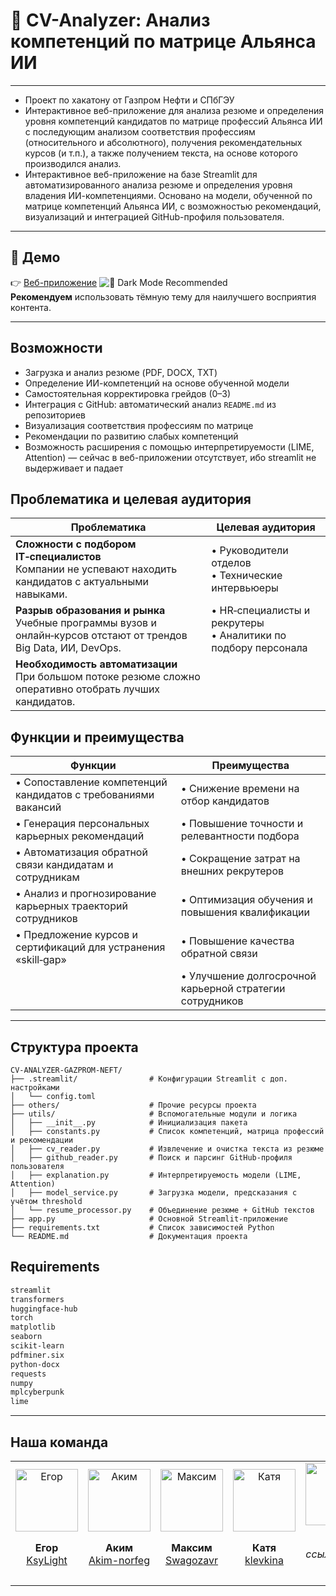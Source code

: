 # 🤖 CV-Analyzer: Анализ компетенций по матрице Альянса ИИ
---
- Проект по хакатону от Газпром Нефти и СПбГЭУ
- Интерактивное веб-приложение для анализа резюме и определения уровня компетенций кандидатов по матрице профессий Альянса ИИ с последующим анализом соответствия профессиям (относительного и абсолютного), получения рекомендательных курсов (и т.п.), а также получением текста, на основе которого производился анализ.
- Интерактивное веб-приложение на базе Streamlit для автоматизированного анализа резюме и определения уровня владения ИИ-компетенциями. Основано на модели, обученной по матрице компетенций Альянса ИИ, с возможностью рекомендаций, визуализаций и интеграцией GitHub-профиля пользователя.

---

## 🔗 Демо

👉 [Веб-приложение](https://cv-analyzer-gazprom-neft.streamlit.app/)
![🌙 Dark Mode Recommended](https://img.shields.io/badge/theme-dark-blue?style=flat&logo=github) \
**Рекомендуем** использовать тёмную тему для наилучшего восприятия контента.

---

## Возможности

- Загрузка и анализ резюме (PDF, DOCX, TXT)
- Определение ИИ-компетенций на основе обученной модели
- Самостоятельная корректировка грейдов (0–3)
- Интеграция с GitHub: автоматический анализ `README.md` из репозиториев
- Визуализация соответствия профессиям по матрице
- Рекомендации по развитию слабых компетенций
- Возможность расширения с помощью интерпретируемости (LIME, Attention) — сейчас в веб-приложении отсутствует, ибо streamlit не выдерживает и падает

## Проблематика и целевая аудитория

| **Проблематика**                                                                              | **Целевая аудитория**                                           |
|-----------------------------------------------------------------------------------------------|-----------------------------------------------------------------|
| **Сложности с подбором IT‑специалистов**<br>Компании не успевают находить кандидатов с актуальными навыками.     | • Руководители отделов<br>• Технические интервьюеры             |
| **Разрыв образования и рынка**<br>Учебные программы вузов и онлайн‑курсов отстают от трендов Big Data, ИИ, DevOps. | • HR‑специалисты и рекрутеры<br>• Аналитики по подбору персонала |
| **Необходимость автоматизации**<br>При большом потоке резюме сложно оперативно отобрать лучших кандидатов.      |                                                                 |


## Функции и преимущества

| **Функции**                                                                                                | **Преимущества**                                                   |
|------------------------------------------------------------------------------------------------------------|--------------------------------------------------------------------|
| • Сопоставление компетенций кандидатов с требованиями вакансий                                             | • Снижение времени на отбор кандидатов                             |
| • Генерация персональных карьерных рекомендаций                                                            | • Повышение точности и релевантности подбора                       |
| • Автоматизация обратной связи кандидатам и сотрудникам                                                    | • Сокращение затрат на внешних рекрутеров                          |
| • Анализ и прогнозирование карьерных траекторий сотрудников                                                 | • Оптимизация обучения и повышения квалификации                    |
| • Предложение курсов и сертификаций для устранения «skill‑gap»                                              | • Повышение качества обратной связи                                |
|                                                                                                            | • Улучшение долгосрочной карьерной стратегии сотрудников           |

---

## Структура проекта

```plaintext
CV-ANALYZER-GAZPROM-NEFT/
├── .streamlit/                # Конфигурации Streamlit с доп. настройками
│   └── config.toml
├── others/                    # Прочие ресурсы проекта
├── utils/                     # Вспомогательные модули и логика
│   ├── __init__.py            # Инициализация пакета
│   ├── constants.py           # Список компетенций, матрица профессий и рекомендации
│   ├── cv_reader.py           # Извлечение и очистка текста из резюме
│   ├── github_reader.py       # Поиск и парсинг GitHub-профиля пользователя
│   ├── explanation.py         # Интерпретируемость модели (LIME, Attention)
│   ├── model_service.py       # Загрузка модели, предсказания с учётом threshold
│   └── resume_processor.py    # Объединение резюме + GitHub текстов
├── app.py                     # Основной Streamlit-приложение
├── requirements.txt           # Список зависимостей Python
└── README.md                  # Документация проекта
```

## Requirements

```bash
streamlit
transformers
huggingface-hub
torch
matplotlib
seaborn
scikit-learn
pdfminer.six
python-docx
requests
numpy
mplcyberpunk
lime
```
---

## Наша команда

<table>
  <tr>
    <td align="center">
      <img src="https://github.com/KsyLight.png?size=100" width="100" alt="Егор"/>
      <p><strong>Егор</strong><br/><a href="https://github.com/KsyLight">KsyLight</a></p>
    </td>
    <td align="center">
      <img src="https://github.com/Akim-norfeg.png?size=100" width="100" alt="Аким"/>
      <p><strong>Аким</strong><br/><a href="https://github.com/Akim-norfeg">Akim-norfeg</a></p>
    </td>
    <td align="center">
      <img src="https://github.com/Swagozavr.png?size=100" width="100" alt="Максим"/>
      <p><strong>Максим</strong><br/><a href="https://github.com/Swagozavr">Swagozavr</a></p>
    </td>
    <td align="center">
      <img src="https://github.com/klevkina.png?size=100" width="100" alt="Катя"/>
      <p><strong>Катя</strong><br/><a href="https://github.com/klevkina">klevkina</a></p>
    </td>
    <td align="center">
      <img src="https://via.placeholder.com/100?text=Аня" width="100" alt="Аня"/>
      <p><strong>Аня</strong><br/><em>ссылки пока нет</em></p>
    </td>
  </tr>
</table>
